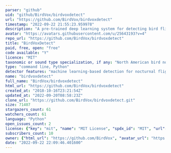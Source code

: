 ```yaml
---
parser: "github"
uid: "github/BirdVox/birdvoxdetect"
url: "https://github.com/BirdVox/birdvoxdetect"
timestamp: "2022-09-22 21:55:23.959978"
description: "A pre-trained deep learning system for detecting bird flight calls in continuous recordings"
avatar: "https://avatars.githubusercontent.com/u/25643193?v=4"
repo_url: "https://github.com/BirdVox/birdvoxdetect"
title: "BirdVoxDetect"
paid, free, open: "free"
code available: "Y"
licence: "MIT"
taxonomic or sound type specialization, if any: "North American bird nocturnal flight calls"
type: "command line, Python"
detector features: "machine learning-based detection for nocturnal flight calls"
name: "birdvoxdetect"
full_name: "BirdVox/birdvoxdetect"
html_url: "https://github.com/BirdVox/birdvoxdetect"
created_at: "2018-10-16T23:21:54Z"
updated_at: "2022-09-20T08:58:23Z"
clone_url: "https://github.com/BirdVox/birdvoxdetect.git"
size: 71407
stargazers_count: 61
watchers_count: 61
language: "Python"
open_issues_count: 2
license: {"key": "mit", "name": "MIT License", "spdx_id": "MIT", "url": "https://api.github.com/licenses/mit", "node_id": "MDc6TGljZW5zZTEz"}
subscribers_count: 10
owner: {"html_url": "https://github.com/BirdVox", "avatar_url": "https://avatars.githubusercontent.com/u/25643193?v=4", "login": "BirdVox", "type": "Organization"}
date: "2022-09-22 22:09:46.401600"
---
```

